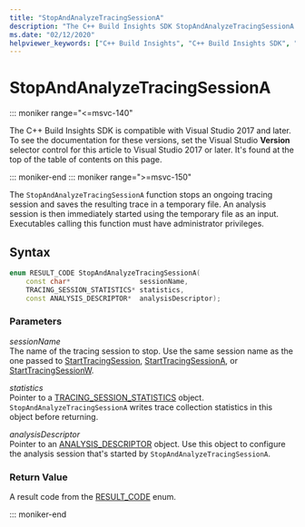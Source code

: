 ```yaml
---
title: "StopAndAnalyzeTracingSessionA"
description: "The C++ Build Insights SDK StopAndAnalyzeTracingSessionA function reference."
ms.date: "02/12/2020"
helpviewer_keywords: ["C++ Build Insights", "C++ Build Insights SDK", "StopAndAnalyzeTracingSessionA", "throughput analysis", "build time analysis", "vcperf.exe"]
---
```

# StopAndAnalyzeTracingSessionA

::: moniker range="<=msvc-140"

The C++ Build Insights SDK is compatible with Visual Studio 2017 and later. To see the documentation for these versions, set the Visual Studio **Version** selector control for this article to Visual Studio 2017 or later. It's found at the top of the table of contents on this page.

::: moniker-end
::: moniker range=">=msvc-150"

The `StopAndAnalyzeTracingSessionA` function stops an ongoing tracing session and saves the resulting trace in a temporary file. An analysis session is then immediately started using the temporary file as an input. Executables calling this function must have administrator privileges.

## Syntax

```cpp
enum RESULT_CODE StopAndAnalyzeTracingSessionA(
    const char*                 sessionName,
    TRACING_SESSION_STATISTICS* statistics,
    const ANALYSIS_DESCRIPTOR*  analysisDescriptor);
```

### Parameters

*sessionName*\
The name of the tracing session to stop. Use the same session name as the one passed to [StartTracingSession](start-tracing-session.md), [StartTracingSessionA](start-tracing-session-a.md), or [StartTracingSessionW](start-tracing-session-w.md).

*statistics*\
Pointer to a [TRACING_SESSION_STATISTICS](../other-types/tracing-session-statistics-struct.md) object. `StopAndAnalyzeTracingSessionA` writes trace collection statistics in this object before returning.

*analysisDescriptor*\
Pointer to an [ANALYSIS_DESCRIPTOR](../other-types/analysis-descriptor-struct.md) object. Use this object to configure the analysis session that's started by `StopAndAnalyzeTracingSessionA`.

### Return Value

A result code from the [RESULT_CODE](../other-types/result-code-enum.md) enum.

::: moniker-end

